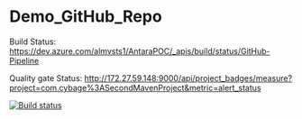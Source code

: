 # Demo_GitHub_Repo


Build Status:
https://dev.azure.com/almvsts1/AntaraPOC/_apis/build/status/GitHub-Pipeline

Quality gate Status:
http://172.27.59.148:9000/api/project_badges/measure?project=com.cybage%3ASecondMavenProject&metric=alert_status

[![Build status](https://dev.azure.com/almvsts1/AntaraPOC/_apis/build/status/GitHub-Pipeline)](https://dev.azure.com/almvsts1/AntaraPOC/_build/latest?definitionId=350)

